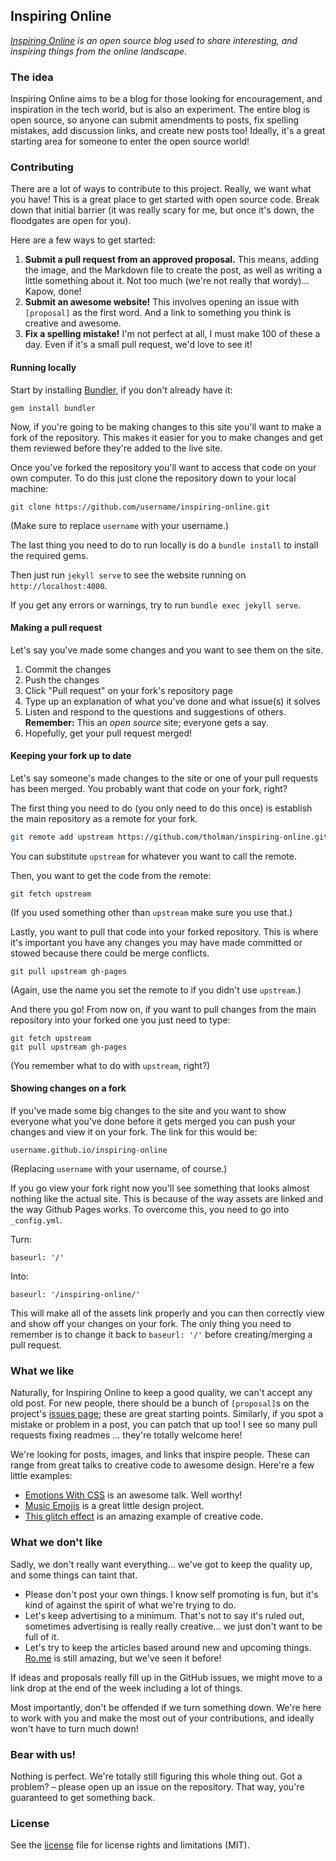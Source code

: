 ## Inspiring Online

_[Inspiring Online](http://inspiring.online) is an open source blog used to share interesting, and inspiring things from the online landscape._

### The idea

Inspiring Online aims to be a blog for those looking for encouragement, and inspiration in the tech world, but is also an experiment. The entire blog is open source, so anyone can submit amendments to posts, fix spelling mistakes, add discussion links, and create new posts too! Ideally, it's a great starting area for someone to enter the open source world!

### Contributing

There are a lot of ways to contribute to this project. Really, we want what you have! This is a great place to get started with open source code. Break down that initial barrier (it was really scary for me, but once it's down, the floodgates are open for you).

Here are a few ways to get started:

1. **Submit a pull request from an approved proposal.** This means, adding the image, and the Markdown file to create the post, as well as writing a little something about it. Not too much (we're not really that wordy)... Kapow, done!
2. **Submit an awesome website!** This involves opening an issue with `[proposal]` as the first word. And a link to something you think is creative and awesome.
3. **Fix a spelling mistake!** I'm not perfect at all, I must make 100 of these a day. Even if it's a small pull request, we'd love to see it!

#### Running locally

Start by installing [Bundler](http://gembundler.com), if you don't already have it:

```
gem install bundler
```

Now, if you're going to be making changes to this site you'll want to make a fork of the repository. This makes it easier for you to make changes and get them reviewed before they're added to the live site.

Once you've forked the repository you'll want to access that code on your own computer.
To do this just clone the repository down to your local machine:

```
git clone https://github.com/username/inspiring-online.git
```

(Make sure to replace `username` with your username.)

The last thing you need to do to run locally is do a `bundle install` to install the required gems.

Then just run `jekyll serve` to see the website running on `http://localhost:4000`.

If you get any errors or warnings, try to run `bundle exec jekyll serve`.

#### Making a pull request

Let's say you've made some changes and you want to see them on the site.

1. Commit the changes
2. Push the changes
3. Click "Pull request" on your fork's repository page
4. Type up an explanation of what you've done and what issue(s) it solves
5. Listen and respond to the questions and suggestions of others. **Remember:** This an _open source_ site; everyone gets a say.
6. Hopefully, get your pull request merged!

#### Keeping your fork up to date

Let's say someone's made changes to the site or one of your pull requests has been merged. You probably want that code on your fork, right?

The first thing you need to do (you only need to do this once) is establish the main repository as a remote for your fork.

```bash
git remote add upstream https://github.com/tholman/inspiring-online.git
```

You can substitute `upstream` for whatever you want to call the remote.

Then, you want to get the code from the remote:

```
git fetch upstream
```

(If you used something other than `upstream` make sure you use that.)

Lastly, you want to pull that code into your forked repository. This is where it's important you have any changes you may have made committed or stowed because there could be merge conflicts.

```
git pull upstream gh-pages
```

(Again, use the name you set the remote to if you didn't use `upstream`.)

And there you go! From now on, if you want to pull changes from the main repository into your forked one you just need to type:

```
git fetch upstream
git pull upstream gh-pages
```

(You remember what to do with `upstream`, right?)

#### Showing changes on a fork

If you've made some big changes to the site and you want to show everyone what you've done before it gets merged you can push your changes and view it on your fork. The link for this would be:

```
username.github.io/inspiring-online
```

(Replacing `username` with your username, of course.)

If you go view your fork right now you'll see something that looks almost nothing like the actual site. This is because of the way assets are linked and the way Github Pages works. To overcome this, you need to go into `_config.yml`.

Turn:
```
baseurl: '/'
```
Into:
```
baseurl: '/inspiring-online/'
```
This will make all of the assets link properly and you can then correctly view and show off your changes on your fork. The only thing you need to remember is to change it back to `baseurl: '/'` before creating/merging a pull request.

### What we like

Naturally, for Inspiring Online to keep a good quality, we can't accept any old post. For new people, there should be a bunch of `[proposal]`s on the project's [issues page](https://github.com/tholman/inspiring-online/issues); these are great starting points. Similarly, if you spot a mistake or problem in a post, you can patch that up too! I see so many pull requests fixing readmes ... they're totally welcome here!

We're looking for posts, images, and links that inspire people. These can range from great talks to creative code to awesome design. Here're a few little examples:

- [Emotions With CSS](http://inspiring.online/emotions-through-css) is an awesome talk. Well worthy!
- [Music Emojis](http://inspiring.online/music-emojis) is a great little design project.
- [This glitch effect](http://inspiring.online/glitch) is an amazing example of creative code.

### What we don't like

Sadly, we don't really want everything... we've got to keep the quality up, and some things can taint that.

- Please don't post your own things. I know self promoting is fun, but it's kind of against the spirit of what we're trying to do.
- Let's keep advertising to a minimum. That's not to say it's ruled out, sometimes advertising is really really creative... we just don't want to be full of it.
- Let's try to keep the articles based around new and upcoming things. [Ro.me](http://ro.me) is still amazing, but we've seen it before!

If ideas and proposals really fill up in the GitHub issues, we might move to a link drop at the end of the week including a lot of things.

Most importantly, don't be offended if we turn something down. We're here to work with you and make the most out of your contributions, and ideally won't have to turn much down!

### Bear with us!

Nothing is perfect. We're totally still figuring this whole thing out. Got a problem? – please open up an issue on the repository. That way, you're guaranteed to get something back.

### License

See the [license](LICENSE.md) file for license rights and limitations (MIT).
